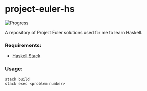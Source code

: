 # project-euler-hs
![Progress](https://projecteuler.net/profile/slfotg.png "Progress")

A repository of Project Euler solutions used for me to learn Haskell.

### Requirements:
* [Haskell Stack](https://docs.haskellstack.org/en/stable/README/)

### Usage:
    stack build
    stack exec <problem number>
